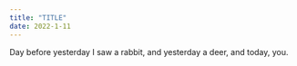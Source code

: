 ```yaml
---
title: "TITLE"
date: 2022-1-11
---
```



Day before yesterday I saw a rabbit,
and yesterday a deer,
and today, you.
